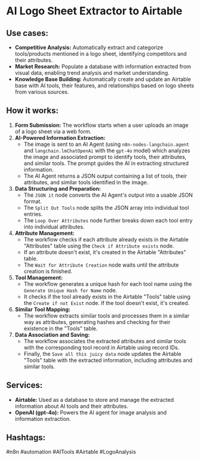 # AI Logo Sheet Extractor to Airtable

## Use cases:

- **Competitive Analysis:** Automatically extract and categorize tools/products mentioned in a logo sheet, identifying competitors and their attributes.
- **Market Research:** Populate a database with information extracted from visual data, enabling trend analysis and market understanding.
- **Knowledge Base Building:** Automatically create and update an Airtable base with AI tools, their features, and relationships based on logo sheets from various sources.

## How it works:

1. **Form Submission:** The workflow starts when a user uploads an image of a logo sheet via a web form.
2. **AI-Powered Information Extraction:**
    - The image is sent to an AI Agent (using `n8n-nodes-langchain.agent` and `langchain.lmChatOpenAi` with the `gpt-4o` model) which analyzes the image and associated prompt to identify tools, their attributes, and similar tools. The prompt guides the AI in extracting structured information.
    - The AI Agent returns a JSON output containing a list of tools, their attributes, and similar tools identified in the image.
3. **Data Structuring and Preparation:**
    - The `JSON it` node converts the AI Agent's output into a usable JSON format.
    - The `Split Out Tools` node splits the JSON array into individual tool entries.
    - The `Loop Over Attributes` node further breaks down each tool entry into individual attributes.
4. **Attribute Management:**
    - The workflow checks if each attribute already exists in the Airtable "Attributes" table using the `Check if Attribute exists` node.
    - If an attribute doesn't exist, it's created in the Airtable "Attributes" table.
    - The `Wait for Attribute Creation` node waits until the attribute creation is finished.
5. **Tool Management:**
    - The workflow generates a unique hash for each tool name using the `Generate Unique Hash for Name` node.
    - It checks if the tool already exists in the Airtable "Tools" table using the `Create if not Exist` node. If the tool doesn't exist, it's created.
6. **Similar Tool Mapping:**
    - The workflow extracts similar tools and processes them in a similar way as attributes, generating hashes and checking for their existence in the "Tools" table.
7. **Data Association and Saving:**
    - The workflow associates the extracted attributes and similar tools with the corresponding tool record in Airtable using record IDs.
    - Finally, the `Save all this juicy data` node updates the Airtable "Tools" table with the extracted information, including attributes and similar tools.

## Services:

- **Airtable:** Used as a database to store and manage the extracted information about AI tools and their attributes.
- **OpenAI (gpt-4o):** Powers the AI agent for image analysis and information extraction.

## Hashtags:

#n8n #automation #AITools #Airtable #LogoAnalysis
